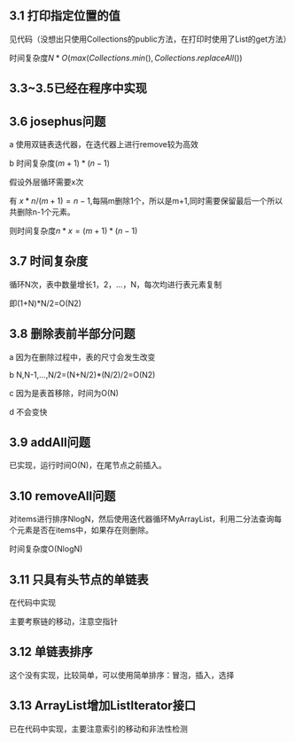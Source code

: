 ## 3.1 打印指定位置的值

见代码（没想出只使用Collections的public方法，在打印时使用了List的get方法）

时间复杂度$N*O(max(Collections.min(),Collections.replaceAll())$

## 3.3~3.5已经在程序中实现

## 3.6 josephus问题

a 使用双链表迭代器，在迭代器上进行remove较为高效

b 时间复杂度$(m+1)*(n-1)$

假设外层循环需要x次

有 $x*n/(m+1)=n-1$,每隔m删除1个，所以是m+1,同时需要保留最后一个所以共删除n-1个元素。

则时间复杂度$n*x=(m+1)*(n-1)$

## 3.7 时间复杂度

循环N次，表中数量增长1，2，...，N，每次均进行表元素复制

即(1+N)*N/2=O(N2)



## 3.8 删除表前半部分问题

a 因为在删除过程中，表的尺寸会发生改变

b N,N-1,...,N/2=(N+N/2)*(N/2)/2=O(N2)

c  因为是表首移除，时间为O(N)

d  不会变快

## 3.9 addAll问题

已实现，运行时间O(N)，在尾节点之前插入。

## 3.10  removeAll问题

对items进行排序NlogN，然后使用迭代器循环MyArrayList，利用二分法查询每个元素是否在items中，如果存在则删除。

时间复杂度O(NlogN)

## 3.11 只具有头节点的单链表

在代码中实现

主要考察链的移动，注意空指针

## 3.12 单链表排序

这个没有实现，比较简单，可以使用简单排序：冒泡，插入，选择

## 3.13 ArrayList增加ListIterator接口

已在代码中实现，主要注意索引的移动和非法性检测